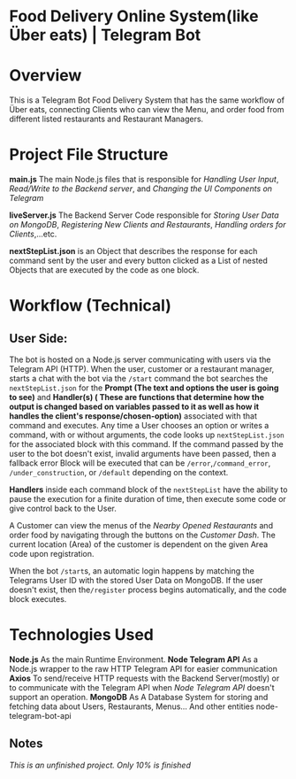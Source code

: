 ﻿
# Food Delivery Online System(like Über eats) | Telegram Bot




# Overview

This is a Telegram Bot Food Delivery System that has the same workflow of Über eats, connecting Clients who can view the Menu, and order food from different listed restaurants and Restaurant Managers.



# Project File Structure
**main.js** The main Node.js files that is responsible for *Handling User Input*, *Read/Write to the Backend server*, and *Changing the UI Components on Telegram*

**liveServer.js** The Backend Server Code responsible for *Storing User Data on MongoDB*, *Registering New Clients and Restaurants*, *Handling orders for Clients*,...etc.

**nextStepList.json** is an Object that describes the response for each command sent by the user and every button clicked as a List of nested Objects that are executed by the code as one block.

# Workflow (Technical) 
## User Side:
 The bot is hosted on a Node.js server communicating with users via the Telegram API (HTTP). When the user, customer or a restaurant manager, starts a chat with the bot via the `/start` command the bot searches the `nextStepList.json` for the **Prompt (The text and options the user is going to see)** and **Handler(s) ( These are functions that determine how the output is changed based on variables passed to it as well as how it handles the client's response/chosen-option)** associated with that command and executes.
Any time a User chooses an option or writes a command, with or without arguments, the code looks up `nextStepList.json` for the associated block with this command. If the command passed by the user to the bot doesn't exist, invalid arguments have been passed, then a fallback error Block will be executed that can be `/error`,`/command_error`, `/under_construction`, or  `/default` depending on the context.


**Handlers**  inside each command block of the `nextStepList` have the ability to pause the execution for a finite duration of time, then execute some code or give control back to the User.

A Customer can view the menus of the *Nearby Opened Restaurants* and order food by navigating through the buttons on the *Customer Dash*. The current location (Area)  of the customer is dependent on the given Area code upon registration.

When the bot `/start`s, an automatic login happens by matching the Telegrams User ID with the stored User Data on MongoDB. If the user doesn't exist, then the`/register` process begins automatically, and the code block executes.

# Technologies Used 

**Node.js** As the main Runtime Environment.
**Node Telegram API** As a Node.js wrapper to the raw HTTP Telegram API for easier communication
**Axios** To send/receive HTTP requests with the Backend Server(mostly) or to communicate with the Telegram API when *Node Telegram API* doesn't support an operation.
**MongoDB** As A Database System for storing and fetching data about Users, Restaurants, Menus... And other entities
node-telegram-bot-api

## Notes
*This is an unfinished project. Only 10% is finished*
